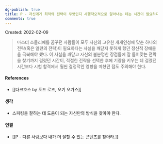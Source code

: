 ```yaml
---
dg-publish: true
title: P - 자신에게 최적의 전략이 무엇인지 시행착오적으로 알아내는 데는 시간이 필요하다
comments: true
---
```


Created: 2022-02-09

>마스터 소믈리에를 꿈꾸던 사람들이 모두 자신의 고유한 개개인성에 맞춘 하나의 전략(혹은 일련의 전략)이 필요하다는 사실을 깨닫지 못하게 했던 정신적 장애물을 극복해야 했다. 이 사실을 깨닫고 자신의 불분명한 장점들에 잘 들어맞는 전략을 찾기까지 걸렸던 시간이, 적절한 전략을 선택한 후에 기량을 키우는 데 걸렸던 시간보다 시험 합격에서 훨씬 결정적인 영향을 미쳤던 점도 주의해야 한다.

#### References
- [[다크호스 by 토드 로즈, 오기 오가스]]

#### 생각
- 스피킹을 잘하는 데 도움이 되는 자신만의 방식을 찾아야 한다.

#### 연결
- [[P - 다른 사람보다 내가 더 잘할 수 있는 콘텐츠를 찾아라.]]